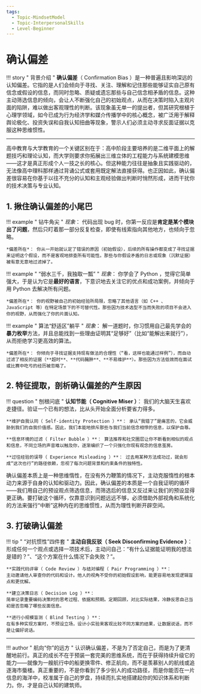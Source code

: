 ```yaml
---
tags:
  - Topic-MindsetModel
  - Topic-InterpersonalSkills
  - Level-Beginner
---
```


# 确认偏差
!!! story " 背景介绍 "
    **确认偏差**（ Confirmation Bias ）是一种普遍且影响深远的认知偏差。它指的是人们会倾向于寻找、关注、理解和记住那些能够证实自己原有信念或假设的信息，而同时忽略、质疑或遗忘那些与自己信念相矛盾的信息。这种主动筛选信息的倾向，会让人不断强化自己的初始观点，从而在决策时陷入主观片面的陷阱，难以做出客观理性的判断。该现象虽无单一的提出者，但其研究根植于心理学领域，如今已成为行为经济学和媒介传播学中的核心概念，被广泛用于解释舆论极化、投资失误和自我认知扭曲等现象，警示人们必须主动寻求反面证据以克服这种思维惯性。

---
高中教育与大学教育的一个关键区别在于：高中阶段主要培养的是二维平面上的解题技巧和理论认知，而大学则要求你拓展出三维立体的工程能力与系统建模思维——这才是真正形成个人一技之长的核心。但这种能力往往是抽象且实践驱动的，无法像高中理科那样通过背诵公式或套用既定解法直接获得。也正因如此，确认偏差很容易在你基于以往不充分的认知和主观经验做出判断时悄然形成，进而干扰你的技术决策与专业认知。

## 1. 揪住确认偏差的小尾巴
!!! example " 钻牛角尖 "
    *现象*： 代码出现 bug 时，你第一反应是**肯定是某个模块出了问题**，然后只盯着那一部分反复检查，即使有线索指向其他地方，也倾向于忽略。

    *偏差所在*： 你从一开始就认定了错误的原因（初始假设），后续的所有操作都变成了寻找证据来证明这个假设，而不是客观地排查所有可能性。那些与你假设矛盾的日志或现象（沉默证据）被有意无意地过滤掉了。

!!! example " “弱水三千，我独取一瓢” "
    *现象*： 你学会了 Python ，觉得它简单强大，于是认为它是**最好的语言**，下意识地去关注它的优点和成功案例，并倾向于用 Python 去解决所有问题。

    *偏差所在*： 你的视野被自己的初始经验所局限，忽略了其他语言（如 C++ 、 JavaScript 等）在特定场景下的不可替代性。那些因为技术选型不当而失败的项目不会进入你的视野，从而强化了你的片面认知。

!!! example " 算法“舒适区”躺平 "
    *现象*： 解一道题时，你习惯用自己最先学会的**暴力枚举**方法，并且总能找到一些理由证明其“足够好”（比如“能解出来就行”），从而拒绝学习更高效的算法。

    *偏差所在*： 你倾向于寻找证据支持现有做法的合理性（“看，这样也能通过样例”），而自动过滤了相反的证据（**超时**、**代码臃肿**、**不易维护**）。那些因为方法低效而在面试或比赛中吃亏的经历被忽略了。

## 2. 特征提取，剖析确认偏差的产生原因
!!! question " 刨根问底 "
    **认知节能（ Cognitive Miser ）**： 我们的大脑天生喜欢走捷径。验证一个已有的想法，比从头开始全面分析要省力得多。

    **维护自我认同（ Self-identity Protection ）**： 承认“我错了”是痛苦的，它会威胁到我们的自我价值感。因此，我们本能地排斥那些与我们当前信念相悖的信息，以保护自尊。

    **信息环境的过滤（ Filter Bubble ）**： 算法推荐和社交圈层让你不断看到相似的观点和信息，不同立场的声音难以触及你，逐渐编织了一个只强化你现有观念的信息茧房。

    **过往经验的误导（ Experience Misleading ）**： 过去用某种方法成功过，就会形成“这次也行”的路径依赖，忽视了每次问题背景和约束条件的独特性。
确认偏差本质上是一种思维惰性，在没有外力鞭策的情况下，主动克服惰性的根本动力来源于自身的认知和驱动力。因此，确认偏差的本质是一个自我证明的循环——我们用自己的预设观点筛选信息，而筛选后的信息又反过来让我们的预设显得更正确。要打破这个循环，仅靠意识到问题远远不够，必须借助外部视角和系统化的方法来强行“中断”这种内在的思维惯性，从而为理性判断开辟空间。

## 3. 打破确认偏差
!!! tip " “对抗惯性”四件套 "
    **主动自我反驳（ Seek Disconfirming Evidence ）**：
    形成任何一个观点或选择一项技术后，主动问自己：“有什么证据能证明我的想法是错的？”、“这个方案在什么情况下会失败？”。

    **实践代码评审（ Code Review ）与结对编程（ Pair Programming ）**：
    主动邀请他人审查你的代码和设计。他人的视角不受你的初始假设影响，能更容易地发现逻辑盲点和更优解。

    **建立决策日志（ Decision Log ）**：
    简单记录重要编码决策时的思考过程、依据和预期。定期回顾，对比实际结果，冷静反思自己当初是否忽略了哪些反面信息。

    **进行小规模盲测（ Blind Testing ）**：
    在有多种实现方案时，不预设立场，设计小实验来客观比较不同方案的结果，让数据说话，而不是让偏好说话。
    
___
!!! author " 航向“你”的远方 "
    认识确认偏差，不是为了否定自己，而是为了更清醒地前行。真正的成长不在于预装一套完美的思维系统，而在于获得持续升级它的能力——就像为一艘航行中的船更换零件、修正航向，而不是羡慕别人的航线或追逐海市蜃楼。真正重要的，不是你看到了多少别人的成功路径，而是你能否在一片信息的海洋中，校准属于自己的罗盘，持续而扎实地搭建起你的知识体系和判断力。你，才是自己认知的建筑师。